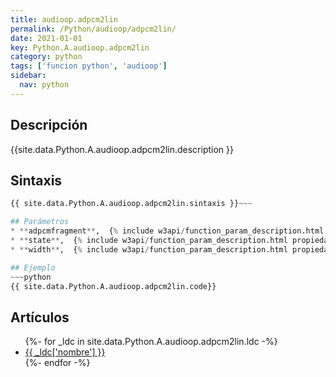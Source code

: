 ```yaml
---
title: audioop.adpcm2lin
permalink: /Python/audioop/adpcm2lin/
date: 2021-01-01
key: Python.A.audioop.adpcm2lin
category: python
tags: ['funcion python', 'audioop']
sidebar: 
  nav: python
---
```


## Descripción
{{site.data.Python.A.audioop.adpcm2lin.description }}

## Sintaxis
~~~python
{{ site.data.Python.A.audioop.adpcm2lin.sintaxis }}~~~

## Parámetros
* **adpcmfragment**,  {% include w3api/function_param_description.html propiedad=site.data.Python.A.audioop.adpcm2lin valor="adpcmfragment" %}
* **state**,  {% include w3api/function_param_description.html propiedad=site.data.Python.A.audioop.adpcm2lin valor="state" %}
* **width**,  {% include w3api/function_param_description.html propiedad=site.data.Python.A.audioop.adpcm2lin valor="width" %}

## Ejemplo
~~~python
{{ site.data.Python.A.audioop.adpcm2lin.code}}
~~~

## Artículos
<ul>
{%- for _ldc in site.data.Python.A.audioop.adpcm2lin.ldc -%}
   <li>
       <a href="{{_ldc['url'] }}">{{ _ldc['nombre'] }}</a>
   </li>
{%- endfor -%}
</ul>
